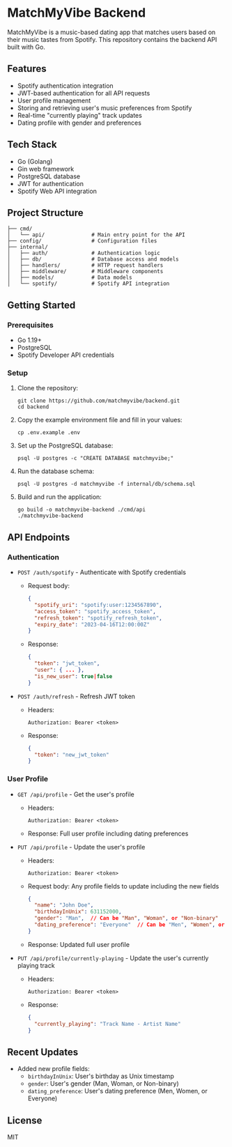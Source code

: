# MatchMyVibe Backend

MatchMyVibe is a music-based dating app that matches users based on their music tastes from Spotify. This repository contains the backend API built with Go.

## Features

- Spotify authentication integration
- JWT-based authentication for all API requests
- User profile management
- Storing and retrieving user's music preferences from Spotify
- Real-time "currently playing" track updates
- Dating profile with gender and preferences

## Tech Stack

- Go (Golang)
- Gin web framework
- PostgreSQL database
- JWT for authentication
- Spotify Web API integration

## Project Structure

```
├── cmd/
│   └── api/               # Main entry point for the API
├── config/                # Configuration files
├── internal/
│   ├── auth/              # Authentication logic
│   ├── db/                # Database access and models
│   ├── handlers/          # HTTP request handlers
│   ├── middleware/        # Middleware components
│   ├── models/            # Data models
│   └── spotify/           # Spotify API integration
```

## Getting Started

### Prerequisites

- Go 1.19+
- PostgreSQL
- Spotify Developer API credentials

### Setup

1. Clone the repository:
   ```
   git clone https://github.com/matchmyvibe/backend.git
   cd backend
   ```

2. Copy the example environment file and fill in your values:
   ```
   cp .env.example .env
   ```

3. Set up the PostgreSQL database:
   ```
   psql -U postgres -c "CREATE DATABASE matchmyvibe;"
   ```

4. Run the database schema:
   ```
   psql -U postgres -d matchmyvibe -f internal/db/schema.sql
   ```

5. Build and run the application:
   ```
   go build -o matchmyvibe-backend ./cmd/api
   ./matchmyvibe-backend
   ```

## API Endpoints

### Authentication

- `POST /auth/spotify` - Authenticate with Spotify credentials
  - Request body:
    ```json
    {
      "spotify_uri": "spotify:user:1234567890",
      "access_token": "spotify_access_token",
      "refresh_token": "spotify_refresh_token",
      "expiry_date": "2023-04-16T12:00:00Z"
    }
    ```
  - Response:
    ```json
    {
      "token": "jwt_token",
      "user": { ... },
      "is_new_user": true|false
    }
    ```

- `POST /auth/refresh` - Refresh JWT token
  - Headers:
    ```
    Authorization: Bearer <token>
    ```
  - Response:
    ```json
    {
      "token": "new_jwt_token"
    }
    ```

### User Profile

- `GET /api/profile` - Get the user's profile
  - Headers:
    ```
    Authorization: Bearer <token>
    ```
  - Response: Full user profile including dating preferences

- `PUT /api/profile` - Update the user's profile
  - Headers:
    ```
    Authorization: Bearer <token>
    ```
  - Request body: Any profile fields to update including the new fields
    ```json
    {
      "name": "John Doe",
      "birthdayInUnix": 631152000,
      "gender": "Man",  // Can be "Man", "Woman", or "Non-binary"
      "dating_preference": "Everyone"  // Can be "Men", "Women", or "Everyone"
    }
    ```
  - Response: Updated full user profile

- `PUT /api/profile/currently-playing` - Update the user's currently playing track
  - Headers:
    ```
    Authorization: Bearer <token>
    ```
  - Response:
    ```json
    {
      "currently_playing": "Track Name - Artist Name"
    }
    ```

## Recent Updates

- Added new profile fields:
  - `birthdayInUnix`: User's birthday as Unix timestamp
  - `gender`: User's gender (Man, Woman, or Non-binary)
  - `dating_preference`: User's dating preference (Men, Women, or Everyone)

## License

MIT
